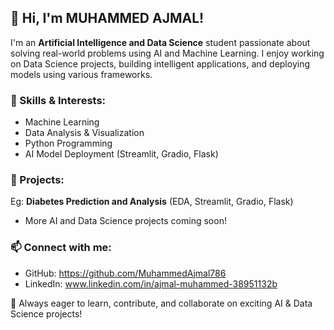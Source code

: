 ## 👋 Hi, I'm MUHAMMED AJMAL!

I'm an **Artificial Intelligence and Data Science** student passionate about solving real-world problems using AI and Machine Learning. I enjoy working on Data Science projects, building intelligent applications, and deploying models using various frameworks.

### 🚀 Skills & Interests:
- Machine Learning
- Data Analysis & Visualization
- Python Programming
- AI Model Deployment (Streamlit, Gradio, Flask)

### 📌 Projects:
Eg: **Diabetes Prediction and Analysis** (EDA, Streamlit, Gradio, Flask)
- More AI and Data Science projects coming soon!

### 📫 Connect with me:
- GitHub: https://github.com/MuhammedAjmal786
- LinkedIn: www.linkedin.com/in/ajmal-muhammed-38951132b

🚀 Always eager to learn, contribute, and collaborate on exciting AI & Data Science projects!


